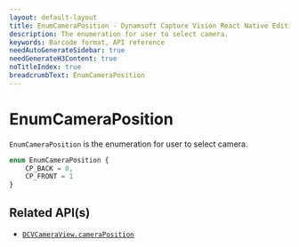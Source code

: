 ```yaml
---
layout: default-layout
title: EnumCameraPosition - Dynamsoft Capture Vision React Native Edition
description: The enumeration for user to select camera.
keywords: Barcode format, API reference
needAutoGenerateSidebar: true
needGenerateH3Content: true
noTitleIndex: true
breadcrumbText: EnumCameraPosition
---
```


# EnumCameraPosition

`EnumCameraPosition` is the enumeration for user to select camera.

```js
enum EnumCameraPosition {
    CP_BACK = 0,
    CP_FRONT = 1
}
```

## Related API(s)

- [`DCVCameraView.cameraPosition`](camera-view.md#cameraposition)
